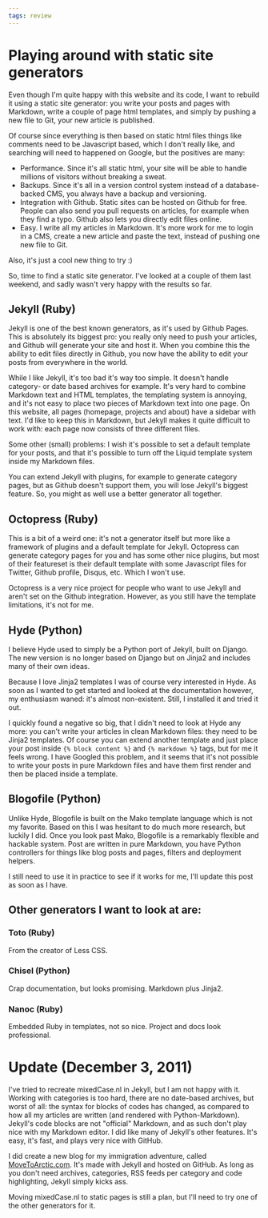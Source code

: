 ```yaml
---
tags: review
---
```


# Playing around with static site generators
Even though I'm quite happy with this website and its code, I want to rebuild it using a static site generator: you write your posts and pages with Markdown, write a couple of page html templates, and simply by pushing a new file to Git, your new article is published. 

Of course since everything is then based on static html files things like comments need to be Javascript based, which I don't really like, and searching will need to happened on Google, but the positives are many:

- Performance. Since it's all static html, your site will be able to handle millions of visitors without breaking a sweat.
- Backups. Since it's all in a version control system instead of a database-backed CMS, you always have a backup and versioning.
- Integration with Github. Static sites can be hosted on Github for free. People can also send you pull requests on articles, for example when they find a typo. Github also lets you directly edit files online.
- Easy. I write all my articles in Markdown. It's more work for me to login in a CMS, create a new article and paste the text, instead of pushing one new file to Git.

Also, it's just a cool new thing to try :)

So, time to find a static site generator. I've looked at a couple of them last weekend, and sadly wasn't very happy with the results so far.

## Jekyll (Ruby)
Jekyll is one of the best known generators, as it's used by Github Pages. This is absolutely its biggest pro: you really only need to push your articles, and Github will generate your site and host it. When you combine this the ability to edit files directly in Github, you now have the ability to edit your posts from everywhere in the world.

While I like Jekyll, it's too bad it's way too simple. It doesn't handle category- or date based archives for example. It's very hard to combine Markdown text and HTML templates, the templating system is annoying, and it's not easy to place two pieces of Markdown text into one page. On this website, all pages (homepage, projects and about) have a sidebar with text. I'd like to keep this in Markdown, but Jekyll makes it quite difficult to work with: each page now consists of three different files.

Some other (small) problems: I wish it's possible to set a default template for your posts, and that it's possible to turn off the Liquid template system inside my Markdown files.

You can extend Jekyll with plugins, for example to generate category pages, but as Github doesn't support them, you will lose Jekyll's biggest feature. So, you might as well use a better generator all together.

## Octopress (Ruby)
This is a bit of a weird one: it's not a generator itself but more like a framework of plugins and a default template for Jekyll. Octopress can generate category pages for you and has some other nice plugins, but most of their featureset is their default template with some Javascript files for Twitter, Github profile, Disqus, etc. Which I won't use.

Octopress is a very nice project for people who want to use Jekyll and aren't set on the Github integration. However, as you still have the template limitations, it's not for me.

## Hyde (Python)
I believe Hyde used to simply be a Python port of Jekyll, built on Django. The new version is no longer based on Django but on Jinja2 and includes many of their own ideas.

Because I love Jinja2 templates I was of course very interested in Hyde. As soon as I wanted to get started and looked at the documentation however, my enthusiasm waned: it's almost non-existent. Still, I installed it and tried it out.

I quickly found a negative so big, that I didn't need to look at Hyde any more: you can't write your articles in clean Markdown files: they need to be Jinja2 templates. Of course you can extend another template and just place your post inside `{% block content %}` and `{% markdown %}` tags, but for me it feels wrong. I have Googled this problem, and it seems that it's not possible to write your posts in pure Markdown files and have them first render and then be placed inside a template.

## Blogofile (Python)
Unlike Hyde, Blogofile is built on the Mako template language which is not my favorite. Based on this I was hesitant to do much more research, but luckily I did. Once you look past Mako, Blogofile is a remarkably flexible and hackable system. Post are written in pure Markdown, you have Python controllers for things like blog posts and pages, filters and deployment helpers.

I still need to use it in practice to see if it works for me, I'll update this post as soon as I have.

## Other generators I want to look at are:

### Toto (Ruby)
From the creator of Less CSS.

### Chisel (Python)
Crap documentation, but looks promising. Markdown plus Jinja2.

### Nanoc (Ruby)
Embedded Ruby in templates, not so nice. Project and docs look professional.

# Update (December 3, 2011)
I've tried to recreate mixedCase.nl in Jekyll, but I am not happy with it. Working with categories is too hard, there are no date-based archives, but worst of all: the syntax for blocks of codes has changed, as compared to how all my articles are written (and rendered with Python-Markdown). Jekyll's code blocks are not "official" Markdown, and as such don't play nice with my Markdown editor. I did like many of Jekyll's other features. It's easy, it's fast, and plays very nice with GitHub.

I did create a new blog for my immigration adventure, called [MoveToArctic.com](http://movetoarctic.com). It's made with Jekyll and hosted on GitHub. As long as you don't need archives, categories, RSS feeds per category and code highlighting, Jekyll simply kicks ass.

Moving mixedCase.nl to static pages is still a plan, but I'll need to try one of the other generators for it.
